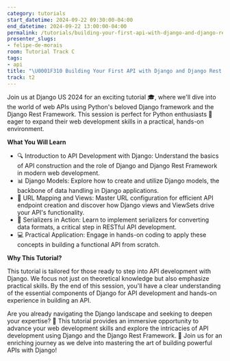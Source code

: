 ```yaml
---
category: tutorials
start_datetime: 2024-09-22 09:30:00-04:00
end_datetime: 2024-09-22 13:00:00-04:00
permalink: /tutorials/building-your-first-api-with-django-and-django-rest-framework/
presenter_slugs:
- felipe-de-morais
room: Tutorial Track C
tags:
- api
title: "\U0001F310 Building Your First API with Django and Django Rest Framework"
track: t2
---
```


Join us at Django US 2024 for an exciting tutorial 🎓, where we'll dive into the world of web APIs using Python's beloved Django framework and the Django Rest Framework. This session is perfect for Python enthusiasts 🐍 eager to expand their web development skills in a practical, hands-on environment.

**What You Will Learn**

- 🔍 Introduction to API Development with Django: Understand the basics of API construction and the role of Django and Django Rest Framework in modern web development.
- 📊 Django Models: Explore how to create and utilize Django models, the backbone of data handling in Django applications.
- 🔗 URL Mapping and Views: Master URL configuration for efficient API endpoint creation and discover how Django views and ViewSets drive your API's functionality.
- 🔄 Serializers in Action: Learn to implement serializers for converting data formats, a critical step in RESTful API development.
- 💻 Practical Application: Engage in hands-on coding to apply these concepts in building a functional API from scratch.

**Why This Tutorial?**

This tutorial  is tailored for those ready to step into API development with Django. We focus not just on theoretical knowledge but also emphasize practical skills. By the end of this session, you'll have a clear understanding of the essential components of Django for API development and hands-on experience in building an API.

Are you already navigating the Django landscape and seeking to deepen your expertise? 🌱 This tutorial provides an immersive opportunity to advance your web development skills and explore the intricacies of API development using Django and the Django Rest Framework. 🚀 Join us for an enriching journey as we delve into mastering the art of building powerful APIs with Django!

